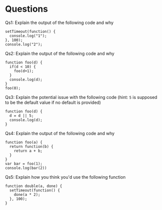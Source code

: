 # Questions


Qs1: Explain the output of the following code and why

    setTimeout(function() {
      console.log("1");
    }, 100);
    console.log("2");


Qs2: Explain the output of the following code and why

    function foo(d) {
      if(d < 10) {
        foo(d+1);
      }
      console.log(d);
    }
    foo(0);


Qs3: Explain the potential issue with the following code (hint: `5` is supposed to be the default value if no default is provided)

    function foo(d) {
      d = d || 5;
      console.log(d);
    }

Qs4: Explain the output of the following code and why

    function foo(a) {
      return function(b) {
        return a + b;
      }
    }
    var bar = foo(1);
    console.log(bar(2))

Qs5: Explain how you think you'd use the following function

    function double(a, done) {
      setTimeout(function() {
        done(a * 2);
      }, 100);
    }

